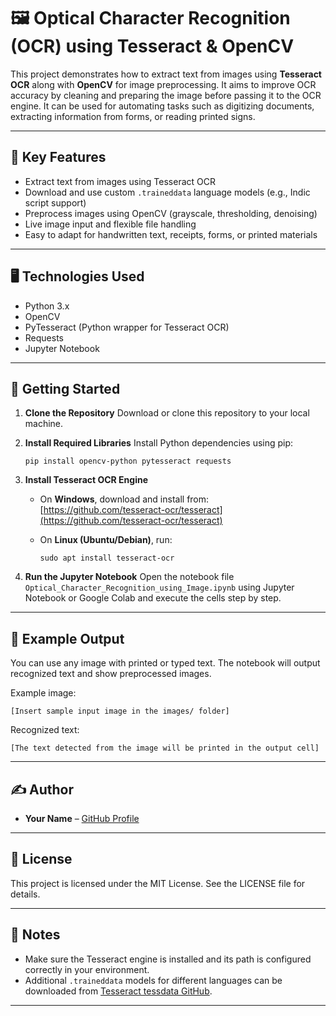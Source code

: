 # 🖼️ Optical Character Recognition (OCR) using Tesseract & OpenCV

This project demonstrates how to extract text from images using **Tesseract OCR** along with **OpenCV** for image preprocessing. It aims to improve OCR accuracy by cleaning and preparing the image before passing it to the OCR engine. It can be used for automating tasks such as digitizing documents, extracting information from forms, or reading printed signs.

---

## 🚀 Key Features

* Extract text from images using Tesseract OCR
* Download and use custom `.traineddata` language models (e.g., Indic script support)
* Preprocess images using OpenCV (grayscale, thresholding, denoising)
* Live image input and flexible file handling
* Easy to adapt for handwritten text, receipts, forms, or printed materials

---

## 🖥️ Technologies Used

* Python 3.x
* OpenCV
* PyTesseract (Python wrapper for Tesseract OCR)
* Requests
* Jupyter Notebook

---

## 🧪 Getting Started

1. **Clone the Repository**
   Download or clone this repository to your local machine.

2. **Install Required Libraries**
   Install Python dependencies using pip:

   ```
   pip install opencv-python pytesseract requests
   ```

3. **Install Tesseract OCR Engine**

   * On **Windows**, download and install from: [https://github.com/tesseract-ocr/tesseract](https://github.com/tesseract-ocr/tesseract)
   * On **Linux (Ubuntu/Debian)**, run:

     ```
     sudo apt install tesseract-ocr
     ```

4. **Run the Jupyter Notebook**
   Open the notebook file `Optical_Character_Recognition_using_Image.ipynb` using Jupyter Notebook or Google Colab and execute the cells step by step.

---

## 📸 Example Output

You can use any image with printed or typed text. The notebook will output recognized text and show preprocessed images.

Example image:

```
[Insert sample input image in the images/ folder]
```

Recognized text:

```
[The text detected from the image will be printed in the output cell]
```

---

## ✍️ Author

* **Your Name** – [GitHub Profile](https://github.com/MahirHossain12)
---

## 📃 License

This project is licensed under the MIT License. See the LICENSE file for details.

---

## 📌 Notes

* Make sure the Tesseract engine is installed and its path is configured correctly in your environment.
* Additional `.traineddata` models for different languages can be downloaded from [Tesseract tessdata GitHub](https://github.com/tesseract-ocr/tessdata).

---
